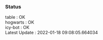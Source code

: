 ### Status


table : OK  
hogwarts : OK  
icy-bot : OK  
Latest Update : 2022-01-18 09:08:05.664034
